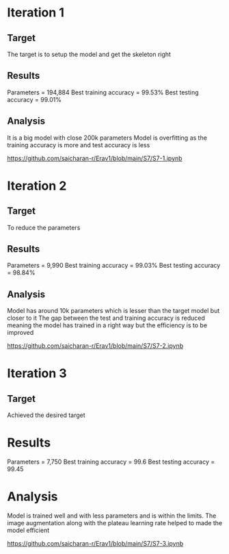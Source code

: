 # Iteration 1

## Target
The target is to setup the model and get the skeleton right

## Results
Parameters = 194,884
Best training accuracy = 99.53%
Best testing accuracy = 99.01%

## Analysis
It is a big model with close 200k parameters
Model is overfitting as the training accuracy is more and test accuracy is less

https://github.com/saicharan-r/Erav1/blob/main/S7/S7-1.ipynb


# Iteration 2

## Target
To reduce the parameters

## Results
Parameters = 9,990
Best training accuracy = 99.03%
Best testing accuracy = 98.84%

## Analysis
Model has around 10k parameters which is lesser than the target model but closer to it
The gap between the test and training accuracy is reduced meaning the model has trained in a right way but the efficiency is to be improved

https://github.com/saicharan-r/Erav1/blob/main/S7/S7-2.ipynb



# Iteration 3

## Target
Achieved the desired target

# Results
Parameters = 7,750
Best training accuracy = 99.6
Best testing accuracy = 99.45

# Analysis
Model is trained well and with less parameters and is within the limits.
The image augmentation along with the plateau learning rate helped to made the model efficient

https://github.com/saicharan-r/Erav1/blob/main/S7/S7-3.ipynb


